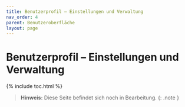 ```yaml
---
title: Benutzerprofil – Einstellungen und Verwaltung
nav_order: 4
parent: Benutzeroberfläche
layout: page
---
```


# Benutzerprofil – Einstellungen und Verwaltung
{% include toc.html %}

> **Hinweis:** Diese Seite befindet sich noch in Bearbeitung.
{: .note }
